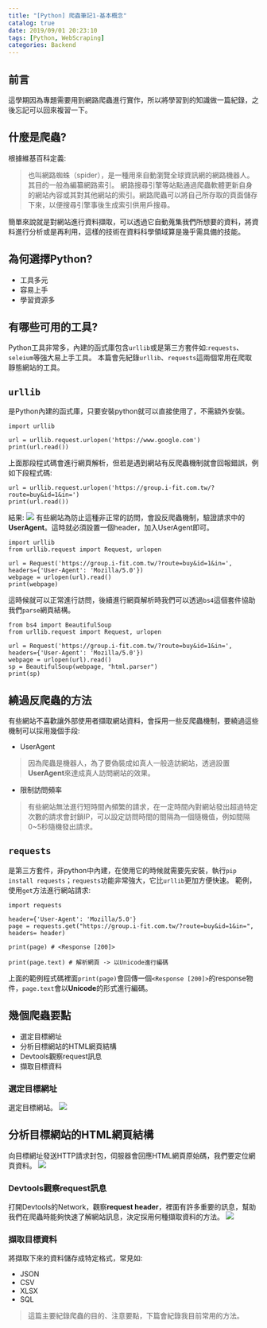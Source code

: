 ```yaml
---
title: "[Python] 爬蟲筆記1-基本概念"
catalog: true
date: 2019/09/01 20:23:10
tags: [Python, WebScraping]
categories: Backend
---
```

<!-- toc -->
## 前言
這學期因為專題需要用到網路爬蟲進行實作，所以將學習到的知識做一篇紀錄，之後忘記可以回來複習一下。
## 什麼是爬蟲?
根據維基百科定義:
>也叫網路蜘蛛（spider），是一種用來自動瀏覽全球資訊網的網路機器人。其目的一般為編纂網路索引。
>網路搜尋引擎等站點通過爬蟲軟體更新自身的網站內容或其對其他網站的索引。網路爬蟲可以將自己所存取的頁面儲存下來，以便搜尋引擎事後生成索引供用戶搜尋。

簡單來說就是對網站進行資料擷取，可以透過它自動蒐集我們所想要的資料，將資料進行分析或是再利用，這樣的技術在資料科學領域算是幾乎需具備的技能。
<!--more--> 
## 為何選擇Python?
* 工具多元
* 容易上手
* 學習資源多

## 有哪些可用的工具?
Python工具非常多，內建的函式庫包含`urllib`或是第三方套件如:`requests`、`seleium`等強大易上手工具。
本篇會先紀錄`urllib`、`requests`這兩個常用在爬取靜態網站的工具。

## `urllib`
是Python內建的函式庫，只要安裝python就可以直接使用了，不需額外安裝。

```python=
import urllib

url = urllib.request.urlopen('https://www.google.com')
print(url.read())
```
上面那段程式碼會進行網頁解析，但若是遇到網站有反爬蟲機制就會回報錯誤，例如下段程式碼:
```python=
url = urllib.request.urlopen('https://group.i-fit.com.tw/?route=buy&id=1&in=')
print(url.read())
```
結果:
![](https://i.imgur.com/RIpO5ZW.png)
有些網站為防止這種非正常的訪問，會設反爬蟲機制，驗證請求中的**UserAgent**。這時就必須設置一個header，加入UserAgent即可。
```python=
import urllib
from urllib.request import Request, urlopen

url = Request('https://group.i-fit.com.tw/?route=buy&id=1&in=', headers={'User-Agent': 'Mozilla/5.0'})
webpage = urlopen(url).read()
print(webpage)
```

這時候就可以正常進行訪問，後續進行網頁解析時我們可以透過`bs4`這個套件協助我們`parse`網頁結構。
```python=
from bs4 import BeautifulSoup
from urllib.request import Request, urlopen

url = Request('https://group.i-fit.com.tw/?route=buy&id=1&in=', headers={'User-Agent': 'Mozilla/5.0'})
webpage = urlopen(url).read()
sp = BeautifulSoup(webpage, "html.parser")
print(sp)
```

## 繞過反爬蟲的方法
有些網站不喜歡讓外部使用者擷取網站資料，會採用一些反爬蟲機制，要繞過這些機制可以採用幾個手段:
* UserAgent
>因為爬蟲是機器人，為了要偽裝成如真人一般造訪網站，透過設置**UserAgent**來達成真人訪問網站的效果。

* 限制訪問頻率
>有些網站無法進行短時間內頻繁的請求，在一定時間內對網站發出超過特定次數的請求會封鎖IP，可以設定訪問時間的間隔為一個隨機值，例如間隔0~5秒隨機發出請求。

## `requests`
是第三方套件，非python中內建，在使用它的時候就需要先安裝，執行`pip install requests`；`requests`功能非常強大，它比`urllib`更加方便快速。
範例，使用`get`方法進行網站請求:
```python=
import requests

header={'User-Agent': 'Mozilla/5.0'}
page = requests.get("https://group.i-fit.com.tw/?route=buy&id=1&in=", headers= header)

print(page) # <Response [200]>

print(page.text) # 解析網頁 -> 以Unicode進行編碼
```
上面的範例程式碼裡面`print(page)`會回傳一個`<Response [200]>`的response物件，`page.text`會以**Unicode**的形式進行編碼。

## 幾個爬蟲要點
* 選定目標網址
* 分析目標網站的HTML網頁結構
* Devtools觀察request訊息
* 擷取目標資料

### 選定目標網址
選定目標網站。
![](https://i.imgur.com/9CcWhYN.png)

## 分析目標網站的HTML網頁結構
向目標網址發送HTTP請求封包，伺服器會回應HTML網頁原始碼，我們要定位網頁資料。
![](https://i.imgur.com/srrecXg.png)

### Devtools觀察request訊息
打開Devtools的Network，觀察**request header**，裡面有許多重要的訊息，幫助我們在爬蟲時能夠快速了解網站訊息，決定採用何種擷取資料的方法。
![](https://i.imgur.com/AxqnNbd.png)


### 擷取目標資料
將擷取下來的資料儲存成特定格式，常見如:
* JSON
* CSV
* XLSX
* SQL

>這篇主要紀錄爬蟲的目的、注意要點，下篇會紀錄我目前常用的方法。







